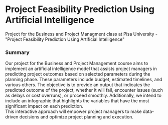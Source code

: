 # Project Feasibility Prediction Using Artificial Intelligence
Project for the Business and Project Managment class at Pisa University - "Project Feasibility Prediction Using Artificial Intelligence"

### Summary
Our project for the Business and Project Management course aims to implement an artificial intelligence model that assists project managers in predicting project outcomes based on selected parameters during the planning phase. These parameters include budget, estimated timelines, and various others. The objective is to provide an output that indicates the predicted outcome of the project, whether it will fail, encounter issues (such as delays or cost overruns), or proceed smoothly. Additionally, we intend to include an infographic that highlights the variables that have the most significant impact on each prediction. <br>
This interactive approach will empower project managers to make data-driven decisions and optimize project planning and execution.
